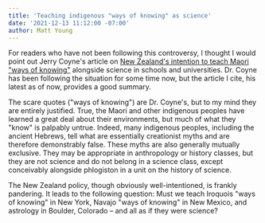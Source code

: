 ```yaml
---
title: 'Teaching indigenous "ways of knowing" as science'
date: '2021-12-13 11:12:00 -07:00'
author: Matt Young
---
```


For readers who have not been following this controversy, I thought I would point out Jerry Coyne's article on <a href="https://whyevolutionistrue.com/2021/12/13/new-zealand-authorities-stand-firm-in-desire-to-teach-maori-ways-of-knowing-alongside-science-in-high-schools-and-colleges/"> New Zealand's intention to teach Maori "ways of knowing"</a> alongside science in schools and universities. Dr. Coyne has been following the situation for some time now, but the article I cite, his latest as of now, provides a good summary. 

The scare quotes ("ways of knowing") are Dr. Coyne's, but to my mind they are entirely justified. True, the Maori and other indigenous peoples have learned a great deal about their environments, but much of what they "know" is palpably untrue. Indeed, many indigenous peoples, including the ancient Hebrews, tell what are essentially creationist myths and are therefore demonstrably false. These myths are also generally mutually exclusive. They may be appropriate in anthropology or history classes, but they are not science and do not belong in a science class, except conceivably alongside phlogiston in a unit on the history of science.

The New Zealand policy, though obviously well-intentioned, is frankly pandering. It leads to the following question: Must we teach Iroquois "ways of knowing" in New York, Navajo "ways of knowing" in New Mexico, and astrology in Boulder, Colorado &ndash; and all as if they were science?
